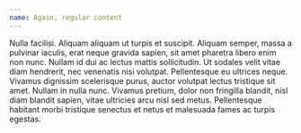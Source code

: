 ```yaml
---
name: Again, regular content
---
```


Nulla facilisi. Aliquam aliquam ut turpis et suscipit. Aliquam semper, massa a pulvinar iaculis, erat neque gravida sapien, sit amet pharetra libero enim non nunc. Nullam id dui ac lectus mattis sollicitudin. Ut sodales velit vitae diam hendrerit, nec venenatis nisi volutpat. Pellentesque eu ultrices neque. Vivamus dignissim scelerisque purus, auctor volutpat lectus tristique sit amet. Nullam in nulla nunc. Vivamus pretium, dolor non fringilla blandit, nisl diam blandit sapien, vitae ultricies arcu nisl sed metus. Pellentesque habitant morbi tristique senectus et netus et malesuada fames ac turpis egestas.